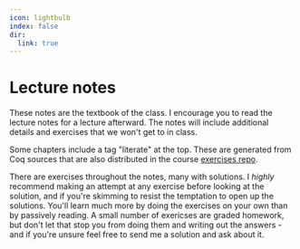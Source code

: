 ```yaml
---
icon: lightbulb
index: false
dir:
  link: true
---
```


# Lecture notes

These notes are the textbook of the class. I encourage you to read the lecture notes for a lecture afterward. The notes will include additional details and exercises that we won't get to in class.

Some chapters include a tag "literate" at the top. These are generated from Coq sources that are also distributed in the course [exercises repo](https://github.com/tchajed/sys-verif-fa24-proofs).

There are exercises throughout the notes, many with solutions. I _highly_ recommend making an attempt at any exercise before looking at the solution, and if you're skimming to resist the temptation to open up the solutions. You'll learn much more by doing the exercises on your own than by passively reading. A small number of exericses are graded homework, but don't let that stop you from doing them and writing out the answers - and if you're unsure feel free to send me a solution and ask about it.

<Catalog base="/notes" hideHeading="true" />
